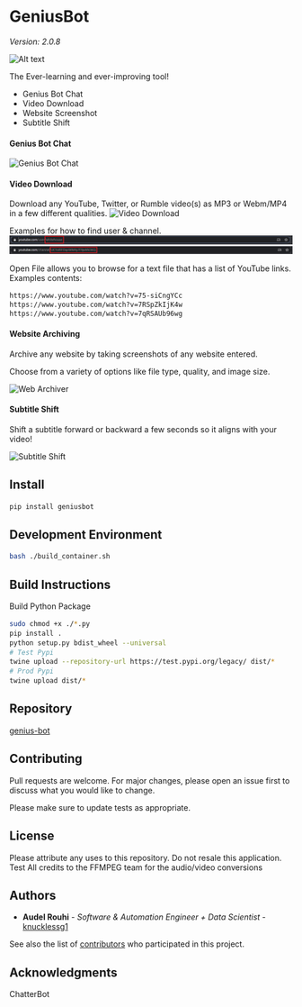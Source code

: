 # GeniusBot 
*Version: 2.0.8*

![Alt text](geniusbot/img/geniusbot-small.png?raw=true "GeniusBot") 

The Ever-learning and ever-improving tool!
- Genius Bot Chat
- Video Download
- Website Screenshot
- Subtitle Shift

#### Genius Bot Chat
![Genius Bot Chat](screenshots/geniusbot_home.png?raw=true "Genius Bot Chat")

#### Video Download
Download any YouTube, Twitter, or Rumble video(s) as MP3 or Webm/MP4 in a few different qualities. 
![Video Download](screenshots/geniusbot_video.png?raw=true "Video Download")

Examples for how to find user & channel.
![User Entry Image](screenshots/user.PNG?raw=true "User Entry")
![Channel Entry Image](screenshots/channel.PNG?raw=true "Channel Entry")

Open File allows you to browse for a text file that has a list of YouTube links.
Examples contents:
```
https://www.youtube.com/watch?v=75-siCngYCc
https://www.youtube.com/watch?v=7RSpZkIjK4w
https://www.youtube.com/watch?v=7qRSAUb96wg
```
#### Website Archiving
Archive any website by taking screenshots of any website entered.

Choose from a variety of options like file type, quality, and image size.

![Web Archiver](screenshots/geniusbot_website.png?raw=true "Web Archiver")

#### Subtitle Shift
Shift a subtitle forward or backward a few seconds so it aligns with your video!

![Subtitle Shift](screenshots/geniusbot_subshift.png?raw=true "Subtitle Shift")

## Install
```bash
pip install geniusbot
```

## Development Environment
```bash
bash ./build_container.sh
```

## Build Instructions
Build Python Package

```bash
sudo chmod +x ./*.py
pip install .
python setup.py bdist_wheel --universal
# Test Pypi
twine upload --repository-url https://test.pypi.org/legacy/ dist/*
# Prod Pypi
twine upload dist/*
```

## Repository
[genius-bot](https://github.com/Knucklessg1/genius-bot.git)

## Contributing
Pull requests are welcome. For major changes, please open an issue first to discuss what you would like to change.

Please make sure to update tests as appropriate.

## License
Please attribute any uses to this repository. Do not resale this application. Test
All credits to the FFMPEG team for the audio/video conversions
## Authors

* **Audel Rouhi** - *Software & Automation Engineer + Data Scientist* - [knucklessg1](https://github.com/Knucklessg1)

See also the list of [contributors](https://github.com/your/project/contributors) who participated in this project.

## Acknowledgments
ChatterBot
